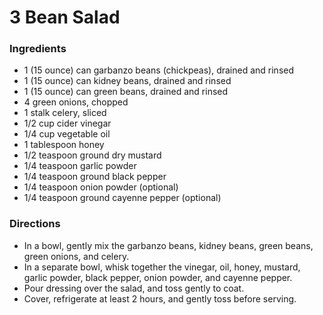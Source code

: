 # 3 Bean Salad


### Ingredients
- 1 (15 ounce) can garbanzo beans (chickpeas), drained and rinsed 
- 1 (15 ounce) can kidney beans, drained and rinsed 
- 1 (15 ounce) can green beans, drained and rinsed 
- 4 green onions, chopped 
- 1 stalk celery, sliced
- 1/2 cup cider vinegar 
- 1/4 cup vegetable oil 
- 1 tablespoon honey 
- 1/2 teaspoon ground dry mustard 
- 1/4 teaspoon garlic powder 
- 1/4 teaspoon ground black pepper 
- 1/4 teaspoon onion powder (optional) 
- 1/4 teaspoon ground cayenne pepper (optional) 


### Directions
- In a bowl, gently mix the garbanzo beans, kidney beans, green beans, green onions, and celery. 
- In a separate bowl, whisk together the vinegar, oil, honey, mustard, garlic powder, black pepper, onion powder, and cayenne pepper. 
- Pour dressing over the salad, and toss gently to coat. 
- Cover, refrigerate at least 2 hours, and gently toss before serving.

